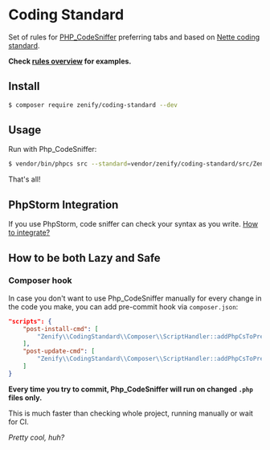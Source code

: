 # Coding Standard

Set of rules for [PHP_CodeSniffer](https://github.com/squizlabs/PHP_CodeSniffer) preferring tabs and based on [Nette coding standard](http://nette.org/en/coding-standard).

**Check [rules overview](docs/en/zenify-rules-overview.md) for examples.**


## Install

```sh
$ composer require zenify/coding-standard --dev
```

## Usage

Run with Php_CodeSniffer:

```sh
$ vendor/bin/phpcs src --standard=vendor/zenify/coding-standard/src/ZenifyCodingStandard/ruleset.xml -p
```

That's all!


## PhpStorm Integration

If you use PhpStorm, code sniffer can check your syntax as you write. [How to integrate?](docs/en/integration-to-php-storm.md)


## How to be both Lazy and Safe

### Composer hook

In case you don't want to use Php_CodeSniffer manually for every change in the code you make, you can add pre-commit hook via `composer.json`:

```json
"scripts": {
	"post-install-cmd": [
		"Zenify\\CodingStandard\\Composer\\ScriptHandler::addPhpCsToPreCommitHook"
	],
	"post-update-cmd": [
		"Zenify\\CodingStandard\\Composer\\ScriptHandler::addPhpCsToPreCommitHook"
	]
}
```

**Every time you try to commit, Php_CodeSniffer will run on changed `.php` files only.**

This is much faster than checking whole project, running manually or wait for CI.

*Pretty cool, huh?*
